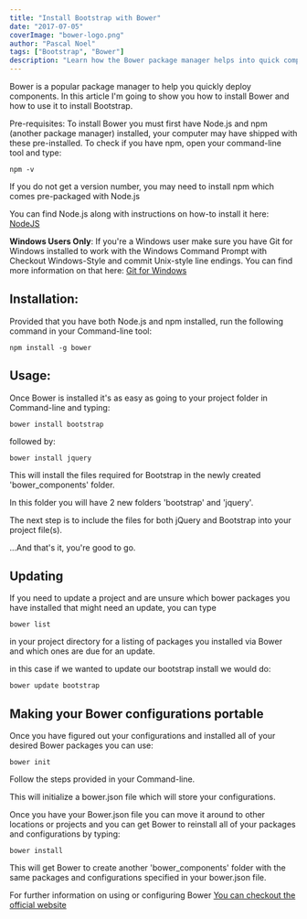 ```yaml
---
title: "Install Bootstrap with Bower"
date: "2017-07-05"
coverImage: "bower-logo.png"
author: "Pascal Noel"
tags: ["Bootstrap", "Bower"]
description: "Learn how the Bower package manager helps into quick components  deploy and install Bootstrap using Bower"
---
```


Bower is a popular package manager to help you quickly deploy components. In this article I'm going to show you how to install Bower and how to use it to install Bootstrap.

Pre-requisites: To install Bower you must first have Node.js and npm (another package manager) installed, your computer may have shipped with these pre-installed. To check if you have npm, open your command-line tool and type:

```shell
npm -v
```

If you do not get a version number, you may need to install npm which comes pre-packaged with Node.js

You can find Node.js along with instructions on how-to install it here: [NodeJS](https://nodejs.org/en/)

**Windows Users Only**: If you're a Windows user make sure you have Git for Windows installed to work with the Windows Command Prompt with Checkout Windows-Style and commit Unix-style line endings. You can find more information on that here: [Git for Windows](https://git-for-windows.github.io)

## Installation:

Provided that you have both Node.js and npm installed, run the following command in your Command-line tool:

```shell
npm install -g bower
```

## Usage:

Once Bower is installed it's as easy as going to your project folder in Command-line and typing:

```shell
bower install bootstrap
```

  

followed by:

```shell
bower install jquery
```

  

This will install the files required for Bootstrap in the newly created 'bower\_components' folder.

In this folder you will have 2 new folders 'bootstrap' and 'jquery'.

The next step is to include the files for both jQuery and Bootstrap into your project file(s).

...And that's it, you're good to go.

## Updating

If you need to update a project and are unsure which bower packages you have installed that might need an update, you can type

```shell
bower list
```

in your project directory for a listing of packages you installed via Bower and which ones are due for an update.

in this case if we wanted to update our bootstrap install we would do:

```shell
bower update bootstrap
```

## Making your Bower configurations portable

Once you have figured out your configurations and installed all of your desired Bower packages you can use:

```shell
bower init
```

Follow the steps provided in your Command-line.

This will initialize a bower.json file which will store your configurations.

Once you have your Bower.json file you can move it around to other locations or projects and you can get Bower to reinstall all of your packages and configurations by typing:

```shell
bower install
```

This will get Bower to create another 'bower\_components' folder with the same packages and configurations specified in your bower.json file.

For further information on using or configuring Bower [You can checkout the official website](https://bower.io/)
